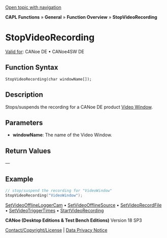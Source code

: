[Open topic with navigation](../../../../../CANoeDEFamily.htm#Topics/CAPLFunctions/Other/Functions/CAPLfunctionStopVideoRecording.md)

**CAPL Functions** » **General** » **Function Overview** » **StopVideoRecording**

# StopVideoRecording

[Valid for](../../../Shared/FeatureAvailability.md): CANoe DE • CANoe4SW DE

## Function Syntax

`StopVideoRecording(char windowName[]);`

## Description

Stops/suspends the recording for a CANoe DE product [Video Window](../../../CANoeCANalyzer/Windows/Video/VideoWindow.md).

## Parameters

- **windowName**: The name of the Video Window.

## Return Values

—

## Example

```c
// stop/suspend the recording for "VideoWindow"
StopVideoRecording("VideoWindow");
```

[SetVideoOfflineLoggerCam](CAPLfunctionSetVideoOfflineLoggerCam.md) • [SetVideoOfflineSource](CAPLfunctionSetVideoOfflineSource.md) • [SetVideoRecordFile](CAPLfunctionSetVideoRecordFile.md) • [SetVideoTriggerTimes](CAPLfunctionSetVideoTriggerTimes.md) • [StartVideoRecording](CAPLfunctionStartVideoRecording.md)

**CANoe (Desktop Editions & Test Bench Editions)** Version 18 SP3

[Contact/Copyright/License](../../../Shared/ContactCopyrightLicense.md) | [Data Privacy Notice](https://www.vector.com/int/en/company/get-info/privacy-policy/)
